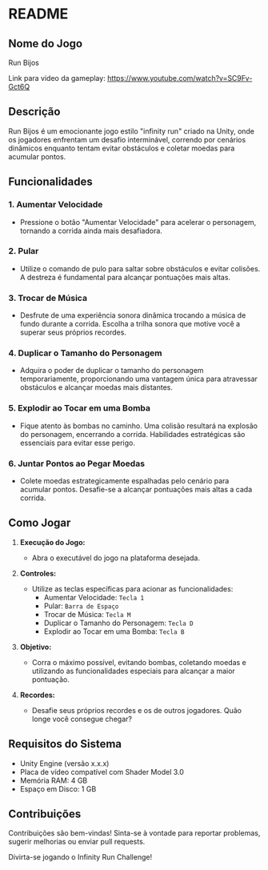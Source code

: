 # README

## Nome do Jogo
Run Bijos

Link para video da gameplay: https://www.youtube.com/watch?v=SC9Fv-Gct6Q

## Descrição

Run Bijos é um emocionante jogo estilo "infinity run" criado na Unity, onde os jogadores enfrentam um desafio interminável, correndo por cenários dinâmicos enquanto tentam evitar obstáculos e coletar moedas para acumular pontos.

## Funcionalidades

### 1. Aumentar Velocidade

- Pressione o botão "Aumentar Velocidade" para acelerar o personagem, tornando a corrida ainda mais desafiadora.

### 2. Pular

- Utilize o comando de pulo para saltar sobre obstáculos e evitar colisões. A destreza é fundamental para alcançar pontuações mais altas.

### 3. Trocar de Música

- Desfrute de uma experiência sonora dinâmica trocando a música de fundo durante a corrida. Escolha a trilha sonora que motive você a superar seus próprios recordes.

### 4. Duplicar o Tamanho do Personagem

- Adquira o poder de duplicar o tamanho do personagem temporariamente, proporcionando uma vantagem única para atravessar obstáculos e alcançar moedas mais distantes.

### 5. Explodir ao Tocar em uma Bomba

- Fique atento às bombas no caminho. Uma colisão resultará na explosão do personagem, encerrando a corrida. Habilidades estratégicas são essenciais para evitar esse perigo.

### 6. Juntar Pontos ao Pegar Moedas

- Colete moedas estrategicamente espalhadas pelo cenário para acumular pontos. Desafie-se a alcançar pontuações mais altas a cada corrida.

## Como Jogar

1. **Execução do Jogo:**
   - Abra o executável do jogo na plataforma desejada.

2. **Controles:**
   - Utilize as teclas específicas para acionar as funcionalidades:
     - Aumentar Velocidade: `Tecla 1`
     - Pular: `Barra de Espaço`
     - Trocar de Música: `Tecla M`
     - Duplicar o Tamanho do Personagem: `Tecla D`
     - Explodir ao Tocar em uma Bomba: `Tecla B`

3. **Objetivo:**
   - Corra o máximo possível, evitando bombas, coletando moedas e utilizando as funcionalidades especiais para alcançar a maior pontuação.

4. **Recordes:**
   - Desafie seus próprios recordes e os de outros jogadores. Quão longe você consegue chegar?

## Requisitos do Sistema

- Unity Engine (versão x.x.x)
- Placa de vídeo compatível com Shader Model 3.0
- Memória RAM: 4 GB
- Espaço em Disco: 1 GB

## Contribuições

Contribuições são bem-vindas! Sinta-se à vontade para reportar problemas, sugerir melhorias ou enviar pull requests.

Divirta-se jogando o Infinity Run Challenge!
